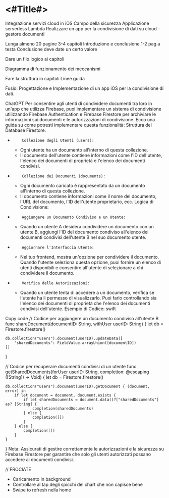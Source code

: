 #  <#Title#>

Integrazione servizi cloud in iOS
Campo della sicurezza
Applicazione serverless Lambda
Realizzare un app per la condivisione di dati su cloud - gestore documenti

Lunga almeno 20 pagine
3-4 capitoli
Introduzione e conclusione 1-2 pag a testa
Conclusione deve date  un certo valore

Dare un filo logico ai capitoli

Diagramma di funzionamento dei meccanismi


Fare la struttura in capitoli
Linee guida


Fusio: Progettazione e Implementazione di un app iOS per la condivisione di dati.


ChatGPT
Per consentire agli utenti di condividere documenti tra loro in un'app che utilizza Firebase, puoi implementare un sistema di condivisione utilizzando Firebase Authentication e Firebase Firestore per archiviare le informazioni sui documenti e le autorizzazioni di condivisione. Ecco una guida su come potresti implementare questa funzionalità:
Struttura del Database Firestore:
*         Collezione degli Utenti (users):
    * Ogni utente ha un documento all'interno di questa collezione.
    * Il documento dell'utente contiene informazioni come l'ID dell'utente, l'elenco dei documenti di proprietà e l'elenco dei documenti condivisi.
*         Collezione dei Documenti (documents):
    * Ogni documento caricato è rappresentato da un documento all'interno di questa collezione.
    * Il documento contiene informazioni come il nome del documento, l'URL del documento, l'ID dell'utente proprietario, ecc.
Logica di Condivisione:
*         Aggiungere un Documento Condiviso a un Utente:
    * Quando un utente A desidera condividere un documento con un utente B, aggiungi l'ID del documento condiviso all'elenco dei documenti condivisi dell'utente B nel suo documento utente.
*         Aggiornare l'Interfaccia Utente:
    * Nel tuo frontend, mostra un'opzione per condividere il documento. Quando l'utente seleziona questa opzione, puoi fornire un elenco di utenti disponibili e consentire all'utente di selezionare a chi condividere il documento.
*         Verifica delle Autorizzazioni:
    * Quando un utente tenta di accedere a un documento, verifica se l'utente ha il permesso di visualizzarlo. Puoi farlo controllando sia l'elenco dei documenti di proprietà che l'elenco dei documenti condivisi dell'utente.
Esempio di Codice:
swift

Copy code
// Codice per aggiungere un documento condiviso all'utente B
func shareDocument(documentID: String, withUser userID: String) {
    let db = Firestore.firestore()
    
    db.collection("users").document(userID).updateData([
        "sharedDocuments": FieldValue.arrayUnion([documentID])
    ])
}

// Codice per recuperare documenti condivisi di un utente
func getSharedDocuments(forUser userID: String, completion: @escaping ([String]) -> Void) {
    let db = Firestore.firestore()
    
    db.collection("users").document(userID).getDocument { (document, error) in
        if let document = document, document.exists {
            if let sharedDocuments = document.data()?["sharedDocuments"] as? [String] {
                completion(sharedDocuments)
            } else {
                completion([])
            }
        } else {
            completion([])
        }
    }
}
Nota: Assicurati di gestire correttamente le autorizzazioni e la sicurezza su Firebase Firestore per garantire che solo gli utenti autorizzati possano accedere ai documenti condivisi.


// FROCIATE
- Caricamento in background
- Controllare al tap degli spicchi del chart che non capisce bene
- Swipe to refresh nella home
